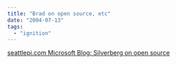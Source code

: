 ```yaml
---
title: "Brad on open source, etc"
date: "2004-07-13"
tags: 
  - "ignition"
---
```


[seattlepi.com Microsoft Blog: Silverberg on open source](http://blog.seattlepi.nwsource.com/microsoft/archives/002997.html?wbfrom=rss "seattlepi.com Microsoft Blog: Silverberg on open source")
